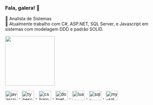 ### Fala, galera! 👋
<!--
**rodrigozoran/rodrigozoran** is a ✨ _special_ ✨ repository because its `README.md` (this file) appears on your GitHub profile.
-->

🌱 Analista de Sistemas <br/>
🚀 Atualmente trabalho com C#, ASP.NET, SQL Server, e Javascript em sistemas com modelagem DDD e padrão SOLID.


<div>
   <img height="160em" src="https://github-readme-stats.vercel.app/api/top-langs/?username=rodrigozoran&layout=compact"/>
</div><br>

<div>
      <img src="https://img.shields.io/badge/C%23-239120?style=for-the-badge&logo=csharp&logoColor=white"  alt="javascript" height="30" width="40"/> -
      <img src="https://cdn.jsdelivr.net/gh/devicons/devicon@latest/icons/typescript/typescript-original.svg"  alt="typescript" height="30" width="40" /> -
      <img src="https://cdn.jsdelivr.net/gh/devicons/devicon@latest/icons/csharp/csharp-original.svg" height="30" width="40" alt="csharp"/> - 
      <img src="https://cdn.jsdelivr.net/gh/devicons/devicon@latest/icons/dot-net/dot-net-original-wordmark.svg" height="30" width="40" alt="dotnet" /> - 
      <img src="https://cdn.jsdelivr.net/gh/devicons/devicon@latest/icons/lua/lua-original.svg" height="30" width="40" alt="lua"/> - 
      <img src="https://cdn.jsdelivr.net/gh/devicons/devicon@latest/icons/microsoftsqlserver/microsoftsqlserver-original-wordmark.svg" height="30" width="40" alt="sql-server"/> - 
      <img src="https://cdn.jsdelivr.net/gh/devicons/devicon@latest/icons/mysql/mysql-original-wordmark.svg" height="30" width="40" alt="my-sql"/>

</div>

